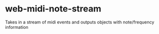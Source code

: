 # web-midi-note-stream
Takes in a stream of midi events and outputs objects with note/frequency information
